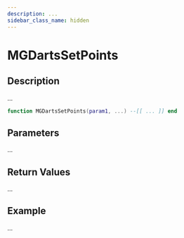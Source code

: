 ```yaml
---
description: ...
sidebar_class_name: hidden
---
```


# MGDartsSetPoints

## Description

...

```lua
function MGDartsSetPoints(param1, ...) --[[ ... ]] end
```

## Parameters

...

## Return Values

...

## Example

...

